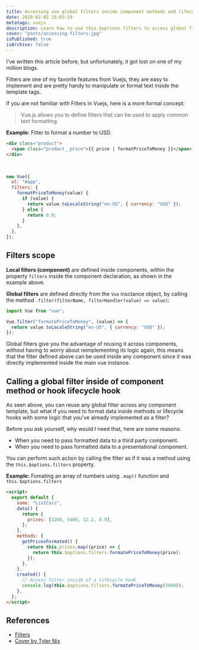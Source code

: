 ```yaml
---
title: Accessing vue global filters inside component methods and lifecycle hooks
date: 2020-02-02 15:03:19
metatags: vuejs
description: Learn how to use this.$options.filters to access global filters inside component methods.
cover: "posts/accessing-filters.jpg"
isPublished: true
isArchive: false
---
```


I've written this article before, but unfortunately, it got lost on one of my million blogs.

Filters are one of my favorite features from Vuejs, they are easy to implement and are pretty handy to manipulate or format text inside the template tags.

If you are not familiar with Filters in Vuejs, here is a more formal concept:

> Vue.js allows you to define filters that can be used to apply common text formatting.

**Example:** Filter to format a number to USD.

```html
<div class="product">
  <span class="product__price">{{ price | formatPriceToMoney }}</span>
</div>
```

<br />

```javascript
new Vue({
  el: "#app",
  filters: {
    formatPriceToMoney(value) {
      if (value) {
        return value.toLocaleString("en-US", { currency: "USD" });
      } else {
        return 0.0;
      }
    },
  },
});
```

## Filters scope

**Local filters (component)** are defined inside components, within the property `filters` inside the component declaration, as shown in the example above.

**Global filters** are defined directly from the `Vue` insctance object, by calling the method `.filter(filterName, filterHandler(value) => value)`:

```javascript
import Vue from "vue";

Vue.filter("formatePriceToMoney", (value) => {
  return value.toLocaleString("en-US", { currency: "USD" });
});
```

Global filters give you the advantage of reusing it across components, without having to worry about reimplementing its logic again, this means that the filter defined above can be used inside any component since it was directly implemented inside the main vue instance.

## Calling a global filter inside of component method or hook lifecycle hook

As seen above, you can reuse any global filter across any component template, but what if you need to format data inside methods or lifecycle hooks with some logic that you've already implemented as a filter?

Before you ask yourself, why would I need that, here are some reasons:

- When you need to pass formatted data to a third party component.
- When you need to pass formatted data to a presentational component.

You can perform such action by calling the filter as if it was a method using the `this.$options.filters` property.

**Example:** Fomating an array of numbers using `.map()` function and `this.$options.filters`

```html
<script>
  export default {
    name: "ListCars",
    data() {
      return {
        prices: [1200, 5400, 12.2, 0.9],
      };
    },
    methods: {
      getPricesFormated() {
        return this.prices.map((price) => {
          return this.$options.filters.formatePriceToMoney(price);
        });
      },
    },
    created() {
      // Access filter inside of a lifecycle hook
      console.log(this.$options.filters.formatePriceToMoney(5000));
    },
  };
</script>
```

## References

- [Filters](https://vuejs.org/v2/guide/filters.html)
- [Cover by Tyler Nix](https://unsplash.com/@jtylernix)
